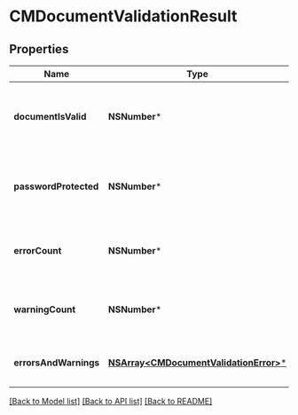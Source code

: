 # CMDocumentValidationResult

## Properties
Name | Type | Description | Notes
------------ | ------------- | ------------- | -------------
**documentIsValid** | **NSNumber*** | True if the document is valid and has no errors, false otherwise | [optional] 
**passwordProtected** | **NSNumber*** | True if the document is password protected, false otherwise | [optional] 
**errorCount** | **NSNumber*** | Number of validation errors found in the document | [optional] 
**warningCount** | **NSNumber*** | Number of validation warnings found in the document | [optional] 
**errorsAndWarnings** | [**NSArray&lt;CMDocumentValidationError&gt;***](CMDocumentValidationError.md) | Details of errors and warnings found | [optional] 

[[Back to Model list]](../README.md#documentation-for-models) [[Back to API list]](../README.md#documentation-for-api-endpoints) [[Back to README]](../README.md)



